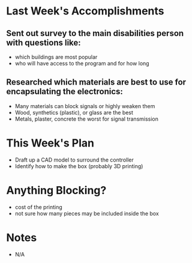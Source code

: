 Last Week's Accomplishments
===========================
Sent out survey to the main disabilities person with questions like:
-----------------------------------------------------
* which buildings are most popular
* who will have access to the program and for how long

Researched which materials are best to use for encapsulating the electronics:
-------------------------------------------------
* Many materials can block signals or highly weaken them
* Wood, synthetics (plastic), or glass are the best
* Metals, plaster, concrete the worst for signal transmission



This Week's Plan
================
* Draft up a CAD model to surround the controller
* Identify how to make the box (probably 3D printing)

Anything Blocking?
==================
* cost of the printing
* not sure how many pieces may be included inside the box

Notes
=====
* N/A